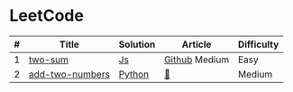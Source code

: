 # LeetCode

| #    | Title                                                        | Solution                                                     | Article                                                 | Difficulty |
| ---- | ------------------------------------------------------------ | ------------------------------------------------------------ | ------------------------------------------------------- | ---------- |
| 1    | [two-sum](https://leetcode.com/problems/two-sum)             | [Js](problems/1_TwoSum.js)                                   | [Github](https://leetcode.com/articles/two-sum/) Medium | Easy       |
| 2    | [add-two-numbers](https://leetcode.com/problems/add-two-numbers) | [Python](https://github.com/bonfy/leetcode/blob/master/solutions/0002-add-two-numbers/add-two-numbers.py) | [📝](https://leetcode.com/articles/add-two-numbers/)     | Medium     |

